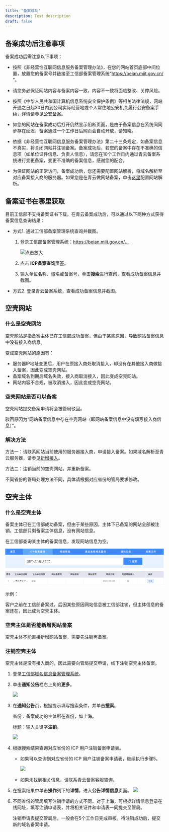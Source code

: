 ```yaml
---
title: "备案成功"
description: Test description
draft: false
---
```




## 备案成功后注意事项

备案成功后需注意以下事项：

- 按照《非经营性互联网信息服务备案管理办法》，在您的网站首页底部中间位置，放置您的备案号并链接至工信部备案管理系统“https://beian.miit.gov.cn/ ”。

- 请您务必保证网站内容与备案内容一致，内容不一致将面临整改、关停风险。

- 按照《中华人民共和国计算机信息系统安全保护条例》等相关法律法规，网站开通之日起30日内到公司实际经营地或个人常住地公安机关履行公安备案手续，详情请参见[公安备案](../../filing/public_filing/)。

- 如您的网站在备案成功后打开仍然显示阻断页面，是由于备案信息在系统间同步存在延迟，备案通过一个工作日后网页会自动开放，请知晓。

- 依据《非经营性互联网信息服务备案管理办法》第二十三条规定，如备案信息不真实，将关闭网站并注销备案。备案成功后，若您的备案中存在不准确的信息项（如单位证件信息、负责人信息），请您在10个工作日内通过青云备案系统进行变更备案，变更不准确的备案信息，感谢您的配合。

- 为保证网站的正常访问，备案成功后，您还需要配置网站解析，将域名解析至对应备案接入商的服务器。如果您是在青云做网站备案，单击[这里](/network/dns/quickstart/creatrecordset/)配置网站解析。


## 备案证书在哪里获取

目前工信部不支持备案证书下载。在青云备案成功后，可以通过以下两种方式获得备案信息查询结果：

- 方式1. 通过工信部备案管理系统查询并截图。

  1. 登录工信部备案管理系统：https://beian.miit.gov.cn/。

     ![点击放大](../../_images/beian_gov.png)

  2. 点击 **ICP备案查询**页签。
  3. 输入单位名称、域名或备案号，单击**搜索**进行查询，查看成功备案信息并截图。

- 方式2. 登录青云备案系统，查看成功备案信息并截图。

## 空壳网站

### 什么是空壳网站

空壳网站是指备案主体已在工信部成功备案，但由于某些原因，导致网站备案信息中没有接入商信息。

变成空壳网站的原因有：

- 服务器IP地址变更后，用户在原接入商处取消接入，却没有在其他接入商做接入备案，因此变成空壳网站。
- 备案域名到期后域名失效，接入商取消接入，因此变成空壳网站。
- 网站内容不合规，被取消接入，因此变成空壳网站。

### 空壳网站是否可以备案

空壳网站提交备案申请将会被管局驳回。

驳回原因为“网站备案信息中存在空壳网站（即网站备案信息中没有填写接入商信息）”。

### 解决方法

方法一：请联系网站当前使用的服务器接入商，申请接入备案。如果域名解析至青云服务器，请参见[新增接入](../../manual/add_access/)。

方法二：注销当前的空壳网站，并重新备案。

不同省份的管局处理方法不同，具体请根据对应省份的管局要求修改。

## 空壳主体

### 什么是空壳主体

备案主体已在工信部成功备案，但由于某些原因，主体下已备案的网站全部被注销，工信部只剩备案主体信息，没有网站信息。

在工信部查询某主体的备案信息，发现网站信息为空。

![](../_images/shell_body.png)

示例：

客户之前在工信部备案过，后因某些原因网站信息被工信部注销，但主体信息的备案还在，因此成为空壳主体。

### 空壳主体是否能新增网站备案

空壳主体不能直接新增网站备案，需要先注销再备案。

### 注销空壳主体

空壳主体是没有接入商的，因此需要向管局提交申请，线下注销空壳主体备案。

1. 登录[工信部域名信息备案管理系统](https://beian.miit.gov.cn/#/Integrated/index)。

2. 单击**通知公告**栏右上角的**更多**。

   ![](../../_images/cancel_principal.png)
   
3. 在**通知公告**页，根据提示填写搜索条件，并单击**搜索**。

   省份：备案成功的主体所在省份，如上海。

   标题：输入关键字**注销**。

   ![](../../_images/logoff_search.png)
   
4. 根据搜索结果查询对应省份的 ICP 用户注销备案申请表。

   - 如果可以查询到对应省份的 ICP 用户注销备案申请表，继续执行步骤5。

     ![](../../_images/logoff_search_result.png)

   - 如果未找到相关信息，请联系青云备案客服咨询。

5. 在搜索结果中单击**操作**列下的**详情**，进入**公告详情信息**页面。
   ![](../../_images/logoff_search_detail.png)

7. 不同省份的管局填写注销申请的方式不同。对于上海，可根据详情信息登录在线网址，填写注销申请表，并将相关证件和申请表一同提交至管局。

   注销申请表提交管局后，一般会在5个工作日完成审核。待注销成功后，提交新的域名备案申请。